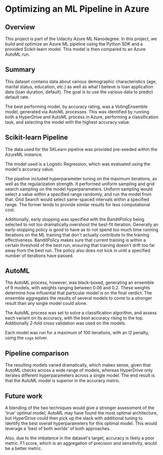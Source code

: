 # Optimizing an ML Pipeline in Azure

## Overview
This project is part of the Udacity Azure ML Nanodegree.
In this project, we build and optimize an Azure ML pipeline using the Python SDK and a provided Scikit-learn model.
This model is then compared to an Azure AutoML run.

## Summary
This dataset contains data about various demographic characteristics (age, marital status, education, etc.) as well as what I believe is loan application data (loan duration, default). The goal is to use the various data to predict default rate.

The best performing model, by accuracy rating, was a VotingEnsemble model, generated via AutoML processes. This was identified by running both a HyperDrive and AutoML process in Azure, performing a classification task, and selecting the model with the highest accuracy value.

## Scikit-learn Pipeline
The data used for the SKLearn pipeline was provided pre-seeded within the AzureML instance.

The model used is a Logistic Regression, which was evaluated using the model's accuracy value.

The pipeline included hyperparameter tuning on the maximum iterations, as well as the regularization strength. It performed uniform sampling and grid search sampling on the model hyperparameters. Uniform sampling would select a value within a specified range randomly, and run the model from that. Grid Search would select same-spaced intervals within a specified range. The former tends to provide similar results for less computational cost.

Additionally, early stopping was specified with the BanditPolicy being selected to not too dramatically overshoot the best-fit iteration. Generally an early-stopping policy is good to have as to not spend too much time running iterations on the ML training that don't actually contribute to the training effectiveness. BanditPolicy makes sure that current training is within a certain threshold of the best run, ensuring that training doesn't drift too far away from the best run. The policy also does not kick in until a specified number of iterations have passed.

## AutoML
The AutoML process, however, was black-boxed, generating an ensemble of 9 models, with weights ranging between 0.06 and 0.2. These weights determine how influential that particular model is on the final verdict. The ensemble aggregates the results of several models to come to a stronger result than any single model could alone.

The AutoML process was set to solve a classification algorithm, and assess each variant on its accuracy, with the best accuracy rising to the top. Additionally 2-fold cross validation was used on the models.

Each model was run for a maximum of 100 iterations, with an l2 penalty, using the `saga` solver.

## Pipeline comparison
The resulting models varied dramatically, which makes sense, given that AutoML checks across a wide range of models, whereas HyperDrive only iterates different hyperparameters across a single model. The end result is that the AutoML model is superior in the accuracy metric.

## Future work
A blending of the two techniques would give a stronger assessment of the 'true' optimal model; AutoML may have found the most optimal architecture, but HyperDrive could then pick up the slack with additional tuning to identify the best overall hyperparameters for this optimal model. This would leverage a 'best of both worlds' of both approaches.

Also, due to the imbalance in the dataset's target, accuracy is likely a poor metric. F1 score, which is an aggregation of precision and sensitivity, would be a better metric.
